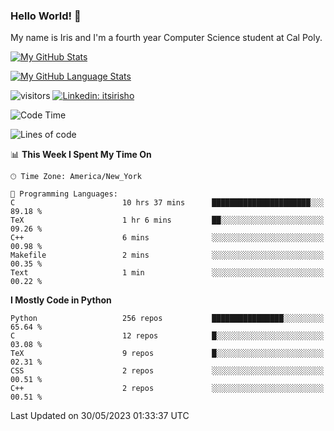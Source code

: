 ### Hello World! 👋

My name is Iris and I'm a fourth year Computer Science student at Cal Poly. 


[![My GitHub Stats](https://github-readme-stats.vercel.app/api?username=sleepyStick&show_icons=true&&count_private=true&include_all_commits=true&theme=buefy)]()

[![My GitHub Language Stats](https://github-readme-stats.vercel.app/api/top-langs/?username=sleepyStick&langs_count=5&theme=buefy)]()

![visitors](https://visitor-badge.glitch.me/badge?page_id=sleepyStick.sleepyStick)
[![Linkedin: itsirisho](https://img.shields.io/badge/-itsirisho-informational?style=flat-square&logo=Linkedin&logoColor=white&link=https://www.linkedin.com/in/itsirisho/)](https://www.linkedin.com/in/itsirisho/)

<!--START_SECTION:waka-->
![Code Time](http://img.shields.io/badge/Code%20Time-528%20hrs%2030%20mins-blue)

![Lines of code](https://img.shields.io/badge/From%20Hello%20World%20I%27ve%20Written-35.0%20million%20lines%20of%20code-blue)

📊 **This Week I Spent My Time On** 

```text
🕑︎ Time Zone: America/New_York

💬 Programming Languages: 
C                        10 hrs 37 mins      ██████████████████████░░░   89.18 % 
TeX                      1 hr 6 mins         ██░░░░░░░░░░░░░░░░░░░░░░░   09.26 % 
C++                      6 mins              ░░░░░░░░░░░░░░░░░░░░░░░░░   00.98 % 
Makefile                 2 mins              ░░░░░░░░░░░░░░░░░░░░░░░░░   00.35 % 
Text                     1 min               ░░░░░░░░░░░░░░░░░░░░░░░░░   00.22 % 
```

**I Mostly Code in Python** 

```text
Python                   256 repos           ████████████████░░░░░░░░░   65.64 % 
C                        12 repos            █░░░░░░░░░░░░░░░░░░░░░░░░   03.08 % 
TeX                      9 repos             █░░░░░░░░░░░░░░░░░░░░░░░░   02.31 % 
CSS                      2 repos             ░░░░░░░░░░░░░░░░░░░░░░░░░   00.51 % 
C++                      2 repos             ░░░░░░░░░░░░░░░░░░░░░░░░░   00.51 % 
```




 Last Updated on 30/05/2023 01:33:37 UTC
<!--END_SECTION:waka-->

<!--
**konanyuta/konanyuta** is a ✨ _special_ ✨ repository because its `README.md` (this file) appears on your GitHub profile.

Here are some ideas to get you started:

- 🔭 I’m currently working on ...
- 🌱 I’m currently learning ...
- 👯 I’m looking to collaborate on ...
- 🤔 I’m looking for help with ...
- 💬 Ask me about ...
- 📫 How to reach me: ...
- 😄 Pronouns: ...
- ⚡ Fun fact: ...
-->
